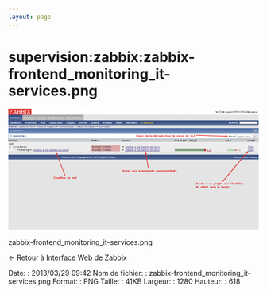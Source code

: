 ```yaml
---
layout: page
---
```


supervision:zabbix:zabbix-frontend\_monitoring\_it-services.png
===============================================================

[![zabbix-frontend\_monitoring\_it-services.png](../../../assets/media/supervision/zabbix/zabbix-frontend_monitoring_it-services.png@cache=&w=900&h=434 "zabbix-frontend_monitoring_it-services.png")](../../../assets/media/supervision/zabbix/zabbix-frontend_monitoring_it-services.png@cache= "Afficher le fichier original")

zabbix-frontend\_monitoring\_it-services.png

← Retour à [Interface Web de
Zabbix](../../../zabbix/zabbix-interface.html "zabbix:zabbix-interface")

Date:
:   2013/03/29 09:42
Nom de fichier:
:   zabbix-frontend\_monitoring\_it-services.png
Format:
:   PNG
Taille:
:   41KB
Largeur:
:   1280
Hauteur:
:   618

